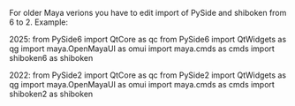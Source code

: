 For older Maya verions you have to edit import of PySide and shiboken from 6 to 2.
Example:

2025:
from PySide6 import QtCore as qc
from PySide6 import QtWidgets as qg
import maya.OpenMayaUI as omui
import maya.cmds as cmds
import shiboken6 as shiboken

2022:
from PySide2 import QtCore as qc
from PySide2 import QtWidgets as qg
import maya.OpenMayaUI as omui
import maya.cmds as cmds
import shiboken2 as shiboken



